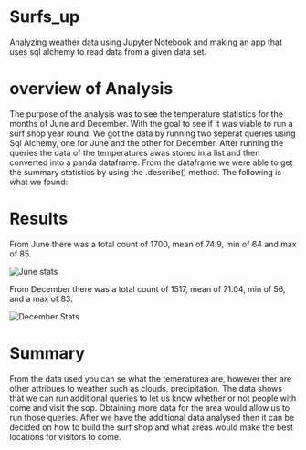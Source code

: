 # Surfs_up

Analyzing weather data using Jupyter Notebook and making an app that uses sql alchemy to read data from a given data set.

# overview of Analysis

The purpose of the analysis was to see the temperature statistics for the months of June and December. With the goal to see if it was viable to run a surf shop year round.  We got the data by running two seperat queries using Sql Alchemy, one for June and the other for December. After running the queries the data of the temperatures awas stored in a list and then converted into a panda dataframe. From the dataframe we were able to get the summary statistics by using the .describe() method. The following is what we found:

# Results

From June there was a total count of 1700, mean of 74.9, min of 64 and max of 85.

![June stats](https://user-images.githubusercontent.com/117044267/214887740-3e227f51-b06c-4460-a202-fd77d51f493a.PNG)

From December there was a total count of 1517, mean of 71.04, min of 56, and a max of 83.

![December Stats](https://user-images.githubusercontent.com/117044267/214887771-0ea3a2e6-c324-4496-afba-68934b32fc81.PNG)


# Summary
From the data used you can se what the temeraturea are, however ther are other attribues to weather such as clouds, precipitation. The data shows that we can run additional queries to let us know whether or not people with come and visit the sop.  Obtaining more data for the area would allow us to run those queries. After we have the additional data analysed then it can be decided on how to build the surf shop and what areas would make the best locations for visitors to come. 
